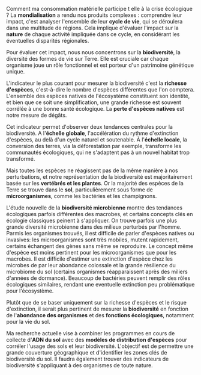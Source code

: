 Comment ma consommation matérielle participe t elle à la crise écologique ? La **mondialisation** a rendu nos produits complexes : comprendre leur impact, c'est analyser l'ensemble de leur **cycle de vie**, qui se déroulera dans une multitude de régions. Cela implique d'évaluer l'impact sur la **nature** de chaque activité impliquée dans ce cycle, en considérant les éventuelles disparités régionales.

Pour évaluer cet impact, nous nous concentrons sur la **biodiversité**, la diversité des formes de vie sur Terre. Elle est cruciale car chaque organisme joue un rôle fonctionnel et est porteur d'un patrimoine génétique unique.

L'indicateur le plus courant pour mesurer la biodiversité c'est la **richesse d'espèces**, c'est-à-dire le nombre d'espèces différentes que l'on comptera. L'ensemble des espèces natives de l'écosystème constituent son identité, et bien que ce soit une simplification, une grande richesse est souvent corrélée à une bonne santé écologique. La **perte d'espèces natives** est notre mesure de dégâts.

Cet indicateur permet d'observer deux tendances centrales pour la biodiversité. A l'**échelle globale**, l'accélération du rythme d'extinction d'espèces, au delà d'un cycle naturel et soutenable. À l'**échelle locale**, la conversion des terres, via la déforestation par exemple, transforme les communautés écologiques, qui ne s'adaptent pas à un nouvel habitat trop transformé.

Mais toutes les espèces ne réagissent pas de la même manière à nos perturbations, et notre représentation de la biodiversité est majoritairement basée sur les **vertébrés et les plantes**. Or la majorité des espèces de la Terre se trouve dans le **sol**, particulièrement sous forme de **microorganismes**, comme les bactéries et les champignons.

L'étude nouvelle de la **biodiversité microbienne** montre des tendances écologiques parfois différentes des macrobes, et certains concepts clés en écologie classiques peinent à s'appliquer. On trouve parfois une plus grande diversité microbienne dans des milieux perturbés par l'homme. Parmis les organismes trouvés, il est difficile de parler d'espèces natives ou invasives: les microorganismes sont très mobiles, mutent rapidement, certains échangent des gènes sans même se reproduire. Le concept même d'espèce est moins pertinent pour les microorganismes que pour les macrobes. Il est difficile d'estimer une extinction d'espèce chez les microbes de par leur abondance colossale et la grande résilience du microbiome du sol (certains organismes réapparaissent après des miliers d'années de dormance). Beaucoup de bactéries peuvent remplir des rôles écologiques similaires, rendant une eventuelle extinction peu problématique pour l'écosystème.

Plutôt que de se baser uniquement sur la richesse d'espèces et le risque d'extinction, il serait plus pertinent de mesurer la **biodiversité** en fonction de l'**abondance des organismes** et des **fonctions écologiques**, notamment pour la vie du sol.

Ma recherche actuelle vise à combiner les programmes en cours de collecte d'**ADN du sol** avec des **modèles de distribution d'espèces** pour corréler l'usage des sols et leur biodiversité. L'objectif est de permettre une grande couverture géographique et d'identifier les zones clés de biodiversité du sol. Il faudra également trouver des indicateurs de biodiversité s'appliquant à des organismes de toute nature.